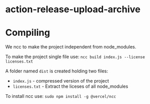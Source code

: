 # action-release-upload-archive



# Compiling
We ncc to make the project independent from node_modules.

To make the project single file use:
`ncc build index.js --license licenses.txt`

A folder named `dist` is created holding two files: 
- `index.js` - compressed version of the project
- `licenses.txt` - Extract the liceses of all node_modules

To install ncc use:
`sudo npm install -g @vercel/ncc`


